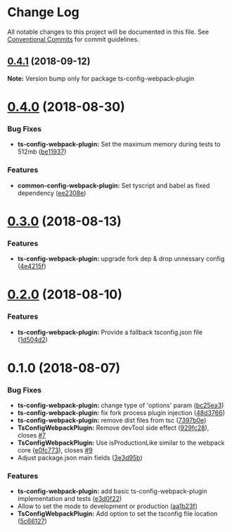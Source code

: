 # Change Log

All notable changes to this project will be documented in this file.
See [Conventional Commits](https://conventionalcommits.org) for commit guidelines.

<a name="0.4.1"></a>
## [0.4.1](https://github.com/namics/webpack-config-plugins/compare/v0.4.0...v0.4.1) (2018-09-12)




**Note:** Version bump only for package ts-config-webpack-plugin

<a name="0.4.0"></a>
# [0.4.0](https://github.com/namics/webpack-config-plugins/compare/v0.3.0...v0.4.0) (2018-08-30)


### Bug Fixes

* **ts-config-webpack-plugin:** Set the maximum memory during tests to 512mb ([be11937](https://github.com/namics/webpack-config-plugins/commit/be11937))


### Features

* **common-config-webpack-plugin:** Set tyscript and babel as fixed dependency ([ee2308e](https://github.com/namics/webpack-config-plugins/commit/ee2308e))




<a name="0.3.0"></a>
# [0.3.0](https://github.com/namics/webpack-config-plugins/compare/v0.2.0...v0.3.0) (2018-08-13)


### Features

* **ts-config-webpack-plugin:** upgrade fork dep & drop unnessary config ([4e4215f](https://github.com/namics/webpack-config-plugins/commit/4e4215f))




<a name="0.2.0"></a>
# [0.2.0](https://github.com/namics/webpack-config-plugins/compare/v0.1.0...v0.2.0) (2018-08-10)


### Features

* **ts-config-webpack-plugin:** Provide a fallback tsconfig.json file ([1d504d2](https://github.com/namics/webpack-config-plugins/commit/1d504d2))




<a name="0.1.0"></a>
# 0.1.0 (2018-08-07)


### Bug Fixes

* **ts-config-webpack-plugin:** change type of 'options' param ([bc25ea3](https://git.namics.com/namics-frontend/webpack-config-plugins/commits/bc25ea3))
* **ts-config-webpack-plugin:** fix fork process plugin injection ([48d3766](https://git.namics.com/namics-frontend/webpack-config-plugins/commits/48d3766))
* **ts-config-webpack-plugin:** remove dist files from tsc ([7397b0e](https://git.namics.com/namics-frontend/webpack-config-plugins/commits/7397b0e))
* **TsConfigWebpackPlugin:** Remove devTool side effect ([929fc28](https://git.namics.com/namics-frontend/webpack-config-plugins/commits/929fc28)), closes [#7](https://git.namics.com/namics-frontend/webpack-config-plugins/issues/7)
* **TsConfigWebpackPlugin:** Use isProductionLike similar to the webpack core ([e0fc773](https://git.namics.com/namics-frontend/webpack-config-plugins/commits/e0fc773)), closes [#9](https://git.namics.com/namics-frontend/webpack-config-plugins/issues/9)
* Adjust package.json main fields ([3e3d95b](https://git.namics.com/namics-frontend/webpack-config-plugins/commits/3e3d95b))


### Features

* **ts-config-webpack-plugin:** add basic ts-config-webpack-plugin implementation and tests ([e3d0f22](https://git.namics.com/namics-frontend/webpack-config-plugins/commits/e3d0f22))
* Allow to set the mode to development or production ([aa1b23f](https://git.namics.com/namics-frontend/webpack-config-plugins/commits/aa1b23f))
* **TsConfigWebpackPlugin:** Add option to set the tsconfig file location ([5c66127](https://git.namics.com/namics-frontend/webpack-config-plugins/commits/5c66127))

